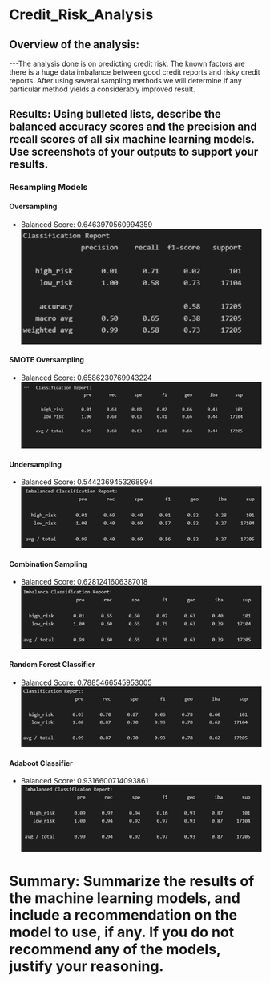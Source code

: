# Credit_Risk_Analysis
## Overview of the analysis:
---The analysis done is on predicting credit risk. The known factors are there is a huge data imbalance between good credit reports and risky credit reports. 
After using several sampling methods we will determine if any particular method yields a considerably improved result. 

## Results: Using bulleted lists, describe the balanced accuracy scores and the precision and recall scores of all six machine learning models. Use screenshots of your outputs to support your results.
### Resampling Models
#### Oversampling
* Balanced Score: 0.6463970560994359
![Random_Oversampling](https://github.com/jobloom79/Credit_Risk_Analysis/blob/main/Resource/random_oversample.PNG)
#### SMOTE Oversampling
* Balanced Score: 0.6586230769943224
![SMOTE_Oversampling](https://github.com/jobloom79/Credit_Risk_Analysis/blob/main/Resource/smote_oversample.PNG)
#### Undersampling
* Balanced Score: 0.5442369453268994
![Random_Undersampling](https://github.com/jobloom79/Credit_Risk_Analysis/blob/main/Resource/undersampling.PNG)
#### Combination Sampling
* Balanced Score: 0.6281241606387018
![Combination_Sampling](https://github.com/jobloom79/Credit_Risk_Analysis/blob/main/Resource/combo_oversample_undersample.PNG)
#### Random Forest Classifier
* Balanced Score: 0.7885466545953005
![Forest_Classifier](https://github.com/jobloom79/Credit_Risk_Analysis/blob/main/Resource/balanced_forest.PNG)
#### Adaboot Classifier
* Balanced Score: 0.9316600714093861
![Adaboost_Classifier](https://github.com/jobloom79/Credit_Risk_Analysis/blob/main/Resource/adaboost.PNG)
# Summary: Summarize the results of the machine learning models, and include a recommendation on the model to use, if any. If you do not recommend any of the models, justify your reasoning.
